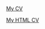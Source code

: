 [My CV](https://kohan123.github.io/rsschool-cv/cv)  

[My HTML CV](https://kohan123.github.io/rsschool-cv/)